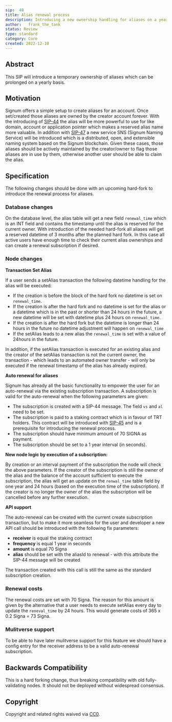 ```yaml
---
sip:  48
title: Alias renewal process
description: Introducing a new ownership handling for aliases on a yearly basis
author:   frank_the_tank
status: Review
type: standard
category: Core
created: 2022-12-10
---
```

## Abstract
This SIP will introduce a temporary ownership of aliases which can be prolonged on a yearly basis.

## Motivation
Signum offers a simple setup to create aliases for an account. Once set/created those aliases are owned by the creator account forever. With the introducing of [SIP-44](sip-44.md)  the alias will be more powerful to use for like domain, account  or application pointer which makes a reserved alias name more valuable. In addition with [SIP-47](sip-44.md)  a new service SNS (Signum Naming Service) will be introduced which is a distributed, open, and extensible naming system based on the Signum blockchain. Given these cases, those aliases should be actively maintained by the creator/owner to flag those aliases are in use by them, otherwise another user should be able to claim the alias.

## Specification
The following changes should be done with an upcoming hard-fork to introduce the renewal process for aliases.

### Database changes
On the database level, the alias table will get a new field `renewal_time` which is an INT field and contains the timestamp until the alias is reserved for the current owner. With introduction of the needed hard-fork all aliases will get a reserved datetime of 3 months after the planned hard fork. In this case all active users have enough time to check their current alias ownerships and can create a renewal subscription if desired.

### Node changes
**Transaction Set Alias**

If a user sends a setAlias transaction the following datetime handling for the alias will be executed:
 - If the creation is before the block of the hard fork no datetime is set on `renewal_time`.
 - If the creation is after the hard fork and no datetime is set for the alias or a datetime which is in the past or shorter than 24 hours in the future, a new datetime will be set with datetime plus 24 hours on `renewal_time`.
 - If the creation is after the hard fork but  the datetime is longer than 24 hours in the future no datetime adjustment will happen on `renewal_time`
 - If the setAlias leads to a new alias the `renewal_time` is set with a value of 24hours in the future.

In addition, if the setAlias transaction is executed for an existing alias and the creator of the setAlias transaction is not the current owner, the transaction - which leads to an automated owner transfer -  will only be executed if the renewal timestamp of the alias has already expired.

**Auto renewal for aliases**

Signum has already all the basic functionality to empower the user for an auto-renewal via the existing subscription transaction. A subscription is valid for the auto-renewal when the following parameters are given:

- The subscription is created with a SIP-44 message. The field `vs` and `al` need to be set.
- The subscription is paid to a staking contract which is in favour of TRT holders. This contract will be introduced with [SIP-45](sip-45.md) and is a prerequisite  for introducing the renewal process.
- The subscription should have minimum amount of 70 SIGNA as payment.
- The subscription should be set to  a 1 year interval (in seconds).

**New node logic by execution of a subscription:**

By creation or an interval payment of the subscription the node will check the above parameters. If the creator of the subscription is still the owner of the alias and the balance of the account sufficient to execute the subscription, the alias will get an update on the  `renwal_time` table field by one year and 24 hours (based on the execution time of the subscription). If the creator is no longer the owner of the alias the subscription will be cancelled before any further execution.

**API support**

The auto-renewal can be created with the current create subscription transaction, but to make it more seamless for the user and developer a new API call should be introduced with the following fix parameters:

- **receiver** is equal the staking contract
- **frequency** is equal 1 year in seconds
- **amount** is equal 70 Signa
- **alias** should be set with the aliasId to renewal - with this attribute the SIP-44 message will be created

The transaction created with this call is still the same as the standard subscription creation.


###  Renewal costs
The renewal costs are set with 70 Signa. The reason for this amount is given by the alternative that a user needs to execute setAlias every day to update the `reneval_time` by 24 hours. This would generate costs of 365 x 0.2 Signa = 73 Signa. 

### Mulitverse support
To be able to have later mulitverse support for this feature we should have a config entry for the receiver address to be a valid auto-renewal subscription.

## Backwards Compatibility  
This is a hard forking change, thus breaking compatibility with old fully-validating nodes. It should not be deployed without widespread consensus. 

## Copyright
Copyright and related rights waived via [CC0](https://creativecommons.org/publicdomain/zero/1.0/).
